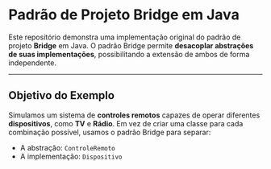 # Padrão de Projeto Bridge em Java

Este repositório demonstra uma implementação original do padrão de projeto **Bridge** em Java.
O padrão Bridge permite **desacoplar abstrações de suas implementações**, possibilitando a extensão de ambos de forma independente.

---

## Objetivo do Exemplo

Simulamos um sistema de **controles remotos** capazes de operar diferentes **dispositivos**, como **TV** e **Rádio**.
Em vez de criar uma classe para cada combinação possível, usamos o padrão Bridge para separar:

- A abstração: `ControleRemoto`
- A implementação: `Dispositivo`



